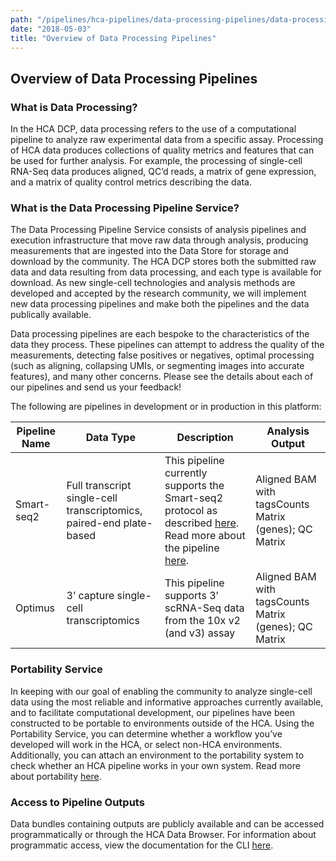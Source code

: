 ```yaml
---
path: "/pipelines/hca-pipelines/data-processing-pipelines/data-processing-pipelines-user-guides"
date: "2018-05-03"
title: "Overview of Data Processing Pipelines"
---
```

## Overview of Data Processing Pipelines
### What is Data Processing?
In the HCA DCP, data processing refers to the use of a computational pipeline to analyze raw experimental data from a specific assay. Processing of HCA data produces collections of quality metrics and features that can be used for further analysis. For example, the processing of single-cell RNA-Seq data produces aligned, QC’d reads, a matrix of gene expression, and a matrix of quality control metrics describing the data.   

### What is the Data Processing Pipeline Service?
The Data Processing Pipeline Service consists of analysis pipelines and execution infrastructure that move raw data through analysis, producing measurements that are ingested into the Data Store for storage and download by the community. The HCA DCP stores both the submitted raw data and data resulting from data processing, and each type is available for download. As new single-cell technologies and analysis methods are developed and accepted by the research community, we will implement new data processing pipelines and make both the pipelines and the data publically available.

Data processing pipelines are each bespoke to the characteristics of the data they process. These pipelines can attempt to address the quality of the measurements, detecting false positives or negatives, optimal processing (such as aligning, collapsing UMIs, or segmenting images into accurate features), and many other concerns. Please see the details about each of our pipelines and send us your feedback!

The following are pipelines in development or in production in this platform:

| Pipeline Name | Data Type                                   | Description                                                                                                                            | Analysis Output                                     |
|------------------|---------------------------------------------|----------------------------------------------------------------------------------------------------------------------------------------|-----------------------------------------------------|
| Smart-seq2    | Full transcript single-cell transcriptomics, paired-end plate-based | This pipeline currently supports the Smart-seq2 protocol as described [here](https://www.nature.com/articles/nprot.2014.006). Read more about the pipeline [here](/pipelines/hca-pipelines/data-processing-pipelines/smart-seq2-workflow).                              | Aligned BAM with tagsCounts Matrix (genes); QC Matrix |
| Optimus | 3’ capture single-cell transcriptomics      | This pipeline supports 3’ scRNA-Seq data from the 10x v2 (and v3) assay | Aligned BAM with tagsCounts Matrix (genes); QC Matrix |

### Portability Service 
In keeping with our goal of enabling the community to analyze single-cell data using the most reliable and informative approaches currently available, and to facilitate computational development, our pipelines have been constructed to be portable to environments outside of the HCA. Using the Portability Service, you can determine whether a workflow you’ve developed will work in the HCA, or select non-HCA environments. Additionally, you can attach an environment to the portability system to check whether an HCA pipeline works in your own system. Read more about portability [here](/pipelines/hca-pipelines/data-processing-pipelines/pipeline-portability).

### Access to Pipeline Outputs
Data bundles containing outputs are publicly available and can be accessed programmatically or through the HCA Data Browser. For information about programmatic access, view the documentation for the CLI [here](/guides/installing-the-hca-cli).








